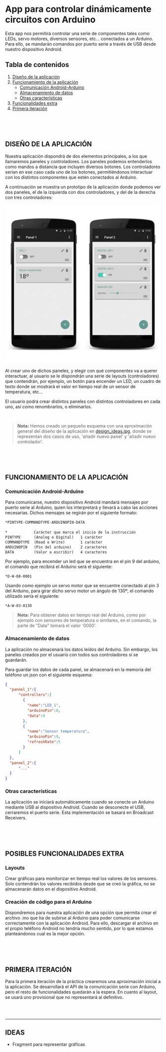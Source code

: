 # App para controlar dinámicamente circuitos con Arduino

Esta app nos permitirá controlar una serie de componentes tales como LEDs, servo motores, diversos sensores, etc... conectados a un Arduino. Para ello, se mandarán comandos por puerto serie a través de USB desde nuestro dispositivo Android.
<br>

## Tabla de contenidos

1. [Diseño de la aplicación](README.md#diseño-de-la-aplicación)
1. [Funcionamiento de la aplicación](README.md#funcionamiento-de-la-aplicación)
   * [Comunicación Android-Arduino](README.md#comunicación-android-arduino)
   * [Almacenamiento de datos](README.md#almacenamiento-de-datos)
   * [Otras características](README.md#otras-caracter%C3%ADsticas)
1. [Funcionalidades extra](README.md#posibles-funcionalidades-extra)
1. [Primera iteración](README.md#primera-iteración)


<br><br><br>

## DISEÑO DE LA APLICACIÓN

Nuestra aplicación dispondrá de dos elementos principales, a los que llamaremos paneles y controladores. 
Los paneles podemos entenderlos como mandos a distancia que incluyen diversos botones. Los controladores serían en ese caso cada uno de los botones, permitiéndonos interactuar con los distintos componentes que estén conectados al Arduino.

A continuación se muestra un prototipo de la aplicación donde podemos ver dos paneles, el de la izquierda con dos controladores, y del de la derecha con tres controladores:

<p align="center">
  <img src="documentation/images/pannel_1.jpg" width="250" alt="Example of a simple pannel"/>
  <img src="documentation/images/pannel_2.jpg" width="250" alt="Example of a simple pannel"/>
</p>

Al crear uno de dichos paneles, y elegir con qué componentes va a querer interactuar, al usuario se le dispondrán una serie de layouts (controladores) que contendrán, por ejemplo, un botón para encender un LED, un cuadro de texto donde se mostrará el valor en tiempo real de un sensor de temperatura, etc...

El usuario podrá crear distintos paneles con distintos controladores en cada uno, así como renombrarlos, o eliminarlos.

<br>

> **Nota:** Hemos creado un pequeño esquema con una aproximación general del diseño de la aplicación en [design_ideas.jpg](documentation/images/design_ideas.jpg), donde se representan dos casos de uso, 'añadir nuevo panel' y 'añadir nuevo controlador'.

<br><br><br>

## FUNCIONAMIENTO DE LA APLICACIÓN

### Comunicación Android-Arduino
Para comunicarse, nuestro dispositivo Android mandará mensajes por puerto serie al Arduino, quien los interpretará y llevará a cabo las acciones necesarias. Dichos mensajes se regirán por el siguiente formato:

    *PINTYPE-COMMANDTYPE-ARDUINOPIN-DATA
    
    *            Carácter que marca el inicio de la instrucción
    PINTYPE      (Analog o Digital)   1 carácter
    COMMANDTYPE  (Read o Write)       1 carácter
    ARDUINOPIN   (Pin del arduino)    2 caracteres
    DATA         (Valor a escribir)   4 caracteres

Por ejemplo, para encender un led que se encuentra en el pin 9 del arduino, el comando que recibirá el Arduino será el siguiente:

    *D-W-08-0001

Usando como ejemplo un servo motor que se encuentre conectado al pin 3 del Arduino, para girar dicho servo motor un ángulo de 130º, el comando utilizado sería el siguiente:
    
    *A-W-03-0130

> **Nota:** Para obtener datos en tiempo real del Arduino, como por ejemplo con sensores de temperatura o similares, en el comando, la parte de "Data" tomará el valor '0000'.

### Almacenamiento de datos
La aplicación no almacenará los datos leídos del Arduino. Sin embargo, los paneles creados por el usuario con todos sus controladores sí se guardarán. 

Para guardar los datos de cada panel, se almacenará en la memoria del teléfono un json con el siguiente esquema:

```json
{
  "pannel_1":{
      "controllers":[
        {
          "name":"LED_1",
          "arduinoPin":8,
          "data":0
        },
        {
          "name":"Sensor temperatura",
          "arduinoPin":9,
          "refreshRate":5
        }
      ]
  },
  "pannel_2":{
      "..."
  }
}
```

### Otras características
La aplicación se iniciará automáticamente cuando se conecte un Arduino mediante USB al dispositivo Android. Cuando se desconecte el USB, cerraremos el puerto serie. Esta implementación se basará en Broadcast Receivers.

<br><br><br>

## POSIBLES FUNCIONALIDADES EXTRA

### Layouts
Crear gráficas para monitorizar en tiempo real los valores de los sensores. Solo contendrán los valores recibidos desde que se creó la gráfica, no se almacenarán datos en el dispositivo Android.

### Creación de código para el Arduino
Dispondremos para nuestra aplicación de una opción que permita crear el archivo .ino que ha de subirse al Arduino para poder comunicarse correctamente con la aplicación Android. 
Para ello, descargar el archivo en el propio teléfono Android no tendría mucho sentido, por lo que estamos planteándonos cual es la mejor opción.


<br><br><br>


## PRIMERA ITERACIÓN
Para la primera iteración de la práctica crearemos una aproximación inicial a la aplicación. Se desarrollará el API de la comunicación serie con Arduino, pero el resto de funcionalidades quedarán a la espera. 
En cuanto al layout, se usará uno provisional que no representará al definitivo.





<br><br>
****

## IDEAS
* Fragment para representar gráficas

